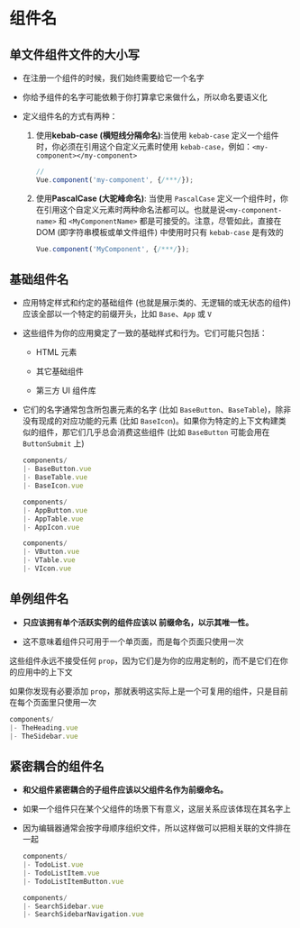 # 组件名

## 单文件组件文件的大小写

+ 在注册一个组件的时候，我们始终需要给它一个名字

+ 你给予组件的名字可能依赖于你打算拿它来做什么，所以命名要语义化

+ 定义组件名的方式有两种：

    1. 使用**kebab-case (横短线分隔命名)**:当使用 `kebab-case` 定义一个组件时，你必须在引用这个自定义元素时使用 `kebab-case`，例如：`<my-component></my-component>`

        ```js
        //
        Vue.component('my-component', {/***/});
        ```

    2. 使用**PascalCase (大驼峰命名)**: 当使用 `PascalCase` 定义一个组件时，你在引用这个自定义元素时两种命名法都可以。也就是说`<my-component-name>` 和 `<MyComponentName>` 都是可接受的。注意，尽管如此，直接在 DOM (即字符串模板或单文件组件) 中使用时只有 `kebab-case` 是有效的

        ```js
        Vue.component('MyComponent', {/***/});
        ```

## 基础组件名

+ 应用特定样式和约定的基础组件 (也就是展示类的、无逻辑的或无状态的组件) 应该全部以一个特定的前缀开头，比如 `Base`、`App` 或 `V`

+ 这些组件为你的应用奠定了一致的基础样式和行为。它们可能只包括：

  - HTML 元素

  - 其它基础组件

  - 第三方 UI 组件库

+ 它们的名字通常包含所包裹元素的名字 (比如 `BaseButton`、`BaseTable`)，除非没有现成的对应功能的元素 (比如 `BaseIcon`)。如果你为特定的上下文构建类似的组件，那它们几乎总会消费这些组件 (比如 `BaseButton` 可能会用在 `ButtonSubmit` 上)

    ```js
    components/
    |- BaseButton.vue
    |- BaseTable.vue
    |- BaseIcon.vue
    ```

    ```js
    components/
    |- AppButton.vue
    |- AppTable.vue
    |- AppIcon.vue
    ```

    ```js
    components/
    |- VButton.vue
    |- VTable.vue
    |- VIcon.vue
    ```

## 单例组件名

+ **只应该拥有单个活跃实例的组件应该以  前缀命名，以示其唯一性。**

+ 这不意味着组件只可用于一个单页面，而是每个页面只使用一次

这些组件永远不接受任何 `prop`，因为它们是为你的应用定制的，而不是它们在你的应用中的上下文

如果你发现有必要添加 `prop`，那就表明这实际上是一个可复用的组件，只是目前在每个页面里只使用一次

```js
components/
|- TheHeading.vue
|- TheSidebar.vue
```

## 紧密耦合的组件名

+ **和父组件紧密耦合的子组件应该以父组件名作为前缀命名。**

+ 如果一个组件只在某个父组件的场景下有意义，这层关系应该体现在其名字上

+ 因为编辑器通常会按字母顺序组织文件，所以这样做可以把相关联的文件排在一起

    ```js
    components/
    |- TodoList.vue
    |- TodoListItem.vue
    |- TodoListItemButton.vue
    ```

    ```js
    components/
    |- SearchSidebar.vue
    |- SearchSidebarNavigation.vue
    ```
